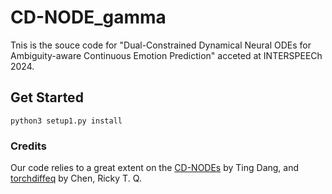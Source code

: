 # CD-NODE_gamma
Tnis is the souce code for "Dual-Constrained Dynamical Neural ODEs for Ambiguity-aware Continuous Emotion Prediction" acceted at INTERSPEECh 2024.

## Get Started

```
python3 setup1.py install
```

### Credits
Our code relies to a great extent on the [CD-NODEs](https://github.com/TingDang90/CD-NODEs) by Ting Dang, and [torchdiffeq](https://github.com/rtqichen/torchdiffeq) by Chen, Ricky T. Q.
